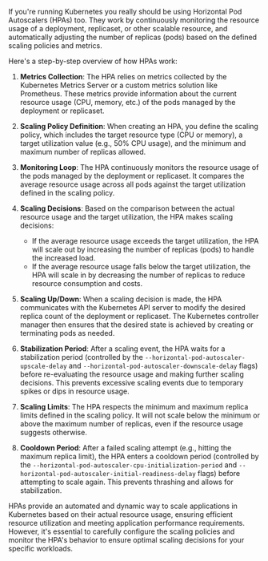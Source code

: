 If you're running Kubernetes you really should be using Horizontal Pod Autoscalers (HPAs) too. They work by continuously monitoring the resource usage of a deployment, replicaset, or other scalable resource, and automatically adjusting the number of replicas (pods) based on the defined scaling policies and metrics.

Here's a step-by-step overview of how HPAs work:

1. **Metrics Collection**: The HPA relies on metrics collected by the Kubernetes Metrics Server or a custom metrics solution like Prometheus. These metrics provide information about the current resource usage (CPU, memory, etc.) of the pods managed by the deployment or replicaset.

2. **Scaling Policy Definition**: When creating an HPA, you define the scaling policy, which includes the target resource type (CPU or memory), a target utilization value (e.g., 50% CPU usage), and the minimum and maximum number of replicas allowed.

3. **Monitoring Loop**: The HPA continuously monitors the resource usage of the pods managed by the deployment or replicaset. It compares the average resource usage across all pods against the target utilization defined in the scaling policy.

4. **Scaling Decisions**: Based on the comparison between the actual resource usage and the target utilization, the HPA makes scaling decisions:
   - If the average resource usage exceeds the target utilization, the HPA will scale out by increasing the number of replicas (pods) to handle the increased load.
   - If the average resource usage falls below the target utilization, the HPA will scale in by decreasing the number of replicas to reduce resource consumption and costs.

5. **Scaling Up/Down**: When a scaling decision is made, the HPA communicates with the Kubernetes API server to modify the desired replica count of the deployment or replicaset. The Kubernetes controller manager then ensures that the desired state is achieved by creating or terminating pods as needed.

6. **Stabilization Period**: After a scaling event, the HPA waits for a stabilization period (controlled by the `--horizontal-pod-autoscaler-upscale-delay` and `--horizontal-pod-autoscaler-downscale-delay` flags) before re-evaluating the resource usage and making further scaling decisions. This prevents excessive scaling events due to temporary spikes or dips in resource usage.

7. **Scaling Limits**: The HPA respects the minimum and maximum replica limits defined in the scaling policy. It will not scale below the minimum or above the maximum number of replicas, even if the resource usage suggests otherwise.

8. **Cooldown Period**: After a failed scaling attempt (e.g., hitting the maximum replica limit), the HPA enters a cooldown period (controlled by the `--horizontal-pod-autoscaler-cpu-initialization-period` and `--horizontal-pod-autoscaler-initial-readiness-delay` flags) before attempting to scale again. This prevents thrashing and allows for stabilization.

HPAs provide an automated and dynamic way to scale applications in Kubernetes based on their actual resource usage, ensuring efficient resource utilization and meeting application performance requirements. However, it's essential to carefully configure the scaling policies and monitor the HPA's behavior to ensure optimal scaling decisions for your specific workloads.
